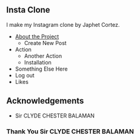 ## Insta Clone
I make my Instagram clone by Japhet Cortez.

* [About the Project](#about-the-project)
  * Create New Post
* Action
  * Another Action
  * Installation
* Something Else Here
* Log out
* Likes

## Acknowledgements

* Sir CLYDE CHESTER BALAMAN

### Thank You Sir CLYDE CHESTER BALAMAN
